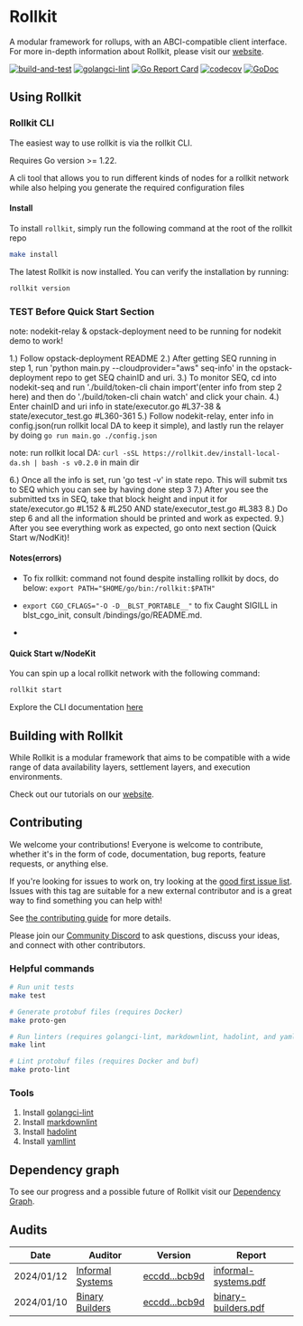 # Rollkit

A modular framework for rollups, with an ABCI-compatible client interface. For more in-depth information about Rollkit, please visit our [website][docs].

<!-- markdownlint-disable MD013 -->
[![build-and-test](https://github.com/rollkit/rollkit/actions/workflows/test.yml/badge.svg)](https://github.com/rollkit/rollkit/actions/workflows/test.yml)
[![golangci-lint](https://github.com/rollkit/rollkit/actions/workflows/lint.yml/badge.svg)](https://github.com/rollkit/rollkit/actions/workflows/lint.yml)
[![Go Report Card](https://goreportcard.com/badge/github.com/rollkit/rollkit)](https://goreportcard.com/report/github.com/rollkit/rollkit)
[![codecov](https://codecov.io/gh/rollkit/rollkit/branch/main/graph/badge.svg?token=CWGA4RLDS9)](https://codecov.io/gh/rollkit/rollkit)
[![GoDoc](https://godoc.org/github.com/rollkit/rollkit?status.svg)](https://godoc.org/github.com/rollkit/rollkit)
<!-- markdownlint-enable MD013 -->

## Using Rollkit

### Rollkit CLI

The easiest way to use rollkit is via the rollkit CLI.

Requires Go version >= 1.22.

A cli tool that allows you to run different kinds of nodes for a rollkit network
while also helping you generate the required configuration files

#### Install

To install `rollkit`, simply run the following command at the root of the
rollkit repo

```bash
make install
```

The latest Rollkit is now installed. You can verify the installation by running:

```bash
rollkit version
```


### TEST Before Quick Start Section

note: nodekit-relay & opstack-deployment need to be running for nodekit demo to work!

1.) Follow opstack-deployment README
2.) After getting SEQ running in step 1, run 'python main.py --cloudprovider="aws" seq-info' in the opstack-deployment repo to get SEQ chainID and uri.
3.) To monitor SEQ, cd into nodekit-seq and run './build/token-cli chain import'(enter info from step 2 here) and then do './build/token-cli chain watch' and click your chain.
4.) Enter chainID and uri info in state/executor.go #L37-38 & state/executor_test.go #L360-361
5.) Follow nodekit-relay, enter info in config.json(run rollkit local DA to keep it simple), and lastly run the relayer by doing `go run main.go ./config.json`

note: run rollkit local DA: `curl -sSL https://rollkit.dev/install-local-da.sh | bash -s v0.2.0` in main dir 

6.) Once all the info is set, run 'go test -v' in state repo. This will submit txs to SEQ which you can see by having done step 3
7.) After you see the submitted txs in SEQ, take that block height and input it for state/executor.go #L152 & #L250 AND state/executor_test.go #L383
8.) Do step 6 and all the information should be printed and work as expected.
9.) After you see everything work as expected, go onto next section (Quick Start w/NodKit)!

#### Notes(errors)

- To fix rollkit: command not found despite installing rollkit by docs, do below:
`export PATH="$HOME/go/bin:/rollkit:$PATH"`

- `export CGO_CFLAGS="-O -D__BLST_PORTABLE__"` to fix Caught SIGILL in blst_cgo_init, consult <blst>/bindings/go/README.md.

- 

#### Quick Start w/NodeKit

You can spin up a local rollkit network with the following command:

```bash
rollkit start
```

Explore the CLI documentation [here](./cmd/rollkit/docs/rollkit.md)

## Building with Rollkit

While Rollkit is a modular framework that aims to be compatible with a wide
range of data availability layers, settlement layers, and execution
environments.

Check out our tutorials on our [website][docs].

## Contributing

We welcome your contributions! Everyone is welcome to contribute, whether it's
in the form of code, documentation, bug reports, feature
requests, or anything else.

If you're looking for issues to work on, try looking at the
[good first issue list](https://github.com/rollkit/rollkit/issues?q=is%3Aissue+is%3Aopen+label%3A%22good+first+issue%22).
Issues with this tag are suitable for a new external contributor and is a great
way to find something you can help with!

See
[the contributing guide](https://github.com/rollkit/rollkit/blob/main/CONTRIBUTING.md)
for more details.

Please join our
[Community Discord](https://discord.com/invite/YsnTPcSfWQ)
to ask questions, discuss your ideas, and connect with other contributors.

### Helpful commands

```sh
# Run unit tests
make test

# Generate protobuf files (requires Docker)
make proto-gen

# Run linters (requires golangci-lint, markdownlint, hadolint, and yamllint)
make lint

# Lint protobuf files (requires Docker and buf)
make proto-lint

```

### Tools

1. Install [golangci-lint](https://golangci-lint.run/welcome/install/)
1. Install [markdownlint](https://github.com/DavidAnson/markdownlint)
1. Install [hadolint](https://github.com/hadolint/hadolint)
1. Install [yamllint](https://yamllint.readthedocs.io/en/stable/quickstart.html)

## Dependency graph

To see our progress and a possible future of Rollkit visit our [Dependency
Graph](https://github.com/rollkit/rollkit/blob/main/specs/src/specs/rollkit-dependency-graph.md).

## Audits

| Date | Auditor | Version | Report |
|---|---|---|---|
| 2024/01/12 | [Informal Systems](https://informal.systems/) | [eccdd...bcb9d](https://github.com/rollkit/rollkit/commit/eccdd0f1793a5ac532011ef4d896de9e0d8bcb9d) | [informal-systems.pdf](specs/audit/informal-systems.pdf) |
| 2024/01/10 | [Binary Builders](https://binary.builders/)   | [eccdd...bcb9d](https://github.com/rollkit/rollkit/commit/eccdd0f1793a5ac532011ef4d896de9e0d8bcb9d) | [binary-builders.pdf](specs/audit/binary-builders.pdf)   |

[docs]: https://rollkit.dev
